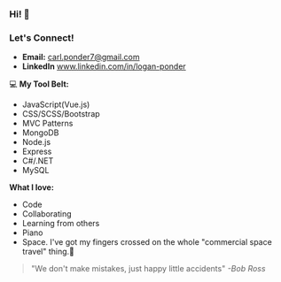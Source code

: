 ### Hi! 👋

### Let's Connect!

* **Email:** carl.ponder7@gmail.com 
* **LinkedIn** www.linkedin.com/in/logan-ponder
    

 💻  **My Tool Belt:** 
 
*   JavaScript(Vue.js)  
*   CSS/SCSS/Bootstrap
*   MVC Patterns
*   MongoDB
*   Node.js
*   Express
*   C#/.NET
*   MySQL

 **What I love:**
*   Code
*   Collaborating 
*   Learning from others
*   Piano    
*   Space. I've got my fingers crossed on the whole "commercial space travel" thing.:rocket: 



> "We don't make mistakes, just happy little accidents"
> *-Bob Ross*
<!--
**LoganPonder/LoganPonder** is a ✨ _special_ ✨ repository because its `README.md` (this file) appears on your GitHub profile.

Here are some ideas to get you started:

- 🔭 I’m currently working on ...
- 🌱 I’m currently learning ...
- 👯 I’m looking to collaborate on ...
- 🤔 I’m looking for help with ...
- 💬 Ask me about ...
- 📫 How to reach me: ...
- 😄 Pronouns: ...
- ⚡ Fun fact: ...
-->
